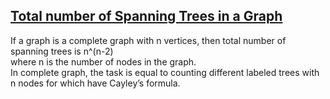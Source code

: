 ## [Total number of Spanning Trees in a Graph](https://www.geeksforgeeks.org/total-number-spanning-trees-graph/#:~:text=If%20a%20graph%20is%20a,of%20nodes%20in%20the%20graph.)
If a graph is a complete graph with n vertices, then total number of spanning trees is n^(n-2)\
where n is the number of nodes in the graph.\
In complete graph, the task is equal to counting different labeled trees with n nodes for which have Cayley’s formula.
